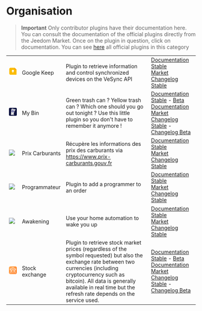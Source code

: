
# Organisation


>**Important**
>Only contributor plugins have their documentation here. You can consult the documentation of the official plugins directly from the Jeedom Market. Once on the plugin in question, click on documentation.
>You can see [here](https://market.jeedom.com/index.php?v=d&p=market&type=plugin&categorie=organization) all official plugins in this category


| | | | |
|--- | --- | --- | ---|
|<img src="gkeep/gkeep_icon.png" class="pluginLogo" width="100" />|Google Keep|Plugin to retrieve information and control synchronized devices on the VeSync API|[Documentation Stable](https://flobul-domotique.fr/presentation-et-documentation-du-plugin-vesync-pour-jeedom/)<br/>[Market](https://market.jeedom.com/index.php?v=d&p=market_display&id=4423)<br/>[Changelog Stable](https://flobul-domotique.fr/liste-des-versions-du-plugin-vesync-pour-jeedom/)|
|<img src="mybin/mybin_icon.png" class="pluginLogo" width="100" />|My Bin|Green trash can ? Yellow trash can ? Which one should you go out tonight ? Use this little plugin so you don't have to remember it anymore ! |[Documentation Stable](https://tomitomas.github.io/jeedom_doc/MyBin/en_US/) - [Beta Documentation](https://tomitomas.github.io/jeedom_doc/MyBin/en_US/)<br/>[Market](https://market.jeedom.com/index.php?v=d&p=market_display&id=4125)<br/>[Changelog Stable](https://tomitomas.github.io/jeedom_doc/MyBin/en_US/changelog) - [Changelog Beta](https://tomitomas.github.io/jeedom_doc/MyBin/en_US/changelog_beta)|
|<img src="prixcarburants/prixcarburants_icon.png" class="pluginLogo" width="100" />|Prix Carburants|Récupère les informations des prix des carburants via https://www.prix-carburants.gouv.fr|[Documentation Stable](https://floman321.github.io/prixcarburants/en_US/)<br/>[Market](https://market.jeedom.com/index.php?v=d&p=market_display&id=3984)<br/>[Changelog Stable](https://floman321.github.io/prixcarburants/en_US/changelog)|
|<img src="programmateur/programmateur_icon.png" class="pluginLogo" width="100" />|Programmateur|Plugin to add a programmer to an order|[Documentation Stable](https://caelion.github.io/jeedom-plugins-documentation/Programmateur/en_US/)<br/>[Market](https://market.jeedom.com/index.php?v=d&p=market_display&id=3942)<br/>[Changelog Stable](https://caelion.github.io/jeedom-plugins-documentation/Programmateur/en_US/changelog)|
|<img src="reveil/reveil_icon.png" class="pluginLogo" width="100" />|Awakening|Use your home automation to wake you up|[Documentation Stable](https://mika-nt28.github.io/Documentations/reveil/en_US/)<br/>[Market](https://market.jeedom.com/index.php?v=d&p=market_display&id=2775)<br/>[Changelog Stable](https://mika-nt28.github.io/Documentations/reveil/en_US/changelog)|
|<img src="stockexchange/stockexchange_icon.png" class="pluginLogo" width="100" />|Stock exchange|Plugin to retrieve stock market prices (regardless of the symbol requested) but also the exchange rate between two currencies (including cryptocurrency such as bitcoin). All data is generally available in real time but the refresh rate depends on the service used.|[Documentation Stable](https://mips2648.github.io/jeedom-plugins-docs/stockexchange/en_US/) - [Beta Documentation](https://mips2648.github.io/jeedom-plugins-docs/stockexchange/en_US/)<br/>[Market](https://market.jeedom.com/index.php?v=d&p=market_display&id=3841)<br/>[Changelog Stable](https://mips2648.github.io/jeedom-plugins-docs/stockexchange/en_US/changelog) - [Changelog Beta](https://mips2648.github.io/jeedom-plugins-docs/stockexchange/en_US/changelog)|
